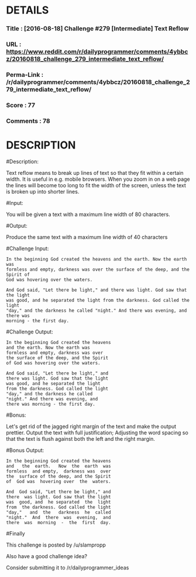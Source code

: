 # DETAILS
### Title      : [2016-08-18] Challenge #279 [Intermediate] Text Reflow
### URL        : https://www.reddit.com/r/dailyprogrammer/comments/4ybbcz/20160818_challenge_279_intermediate_text_reflow/
### Perma-Link : /r/dailyprogrammer/comments/4ybbcz/20160818_challenge_279_intermediate_text_reflow/
### Score      : 77
### Comments   : 78

# DESCRIPTION
#Description:

Text reflow means to break up lines of text so that they fit within a certain width. It is useful in e.g. mobile browsers. When you zoom in on a web page the lines will become too long to fit the width of the screen, unless the text is broken up into shorter lines.


#Input:

You will be given a text with a maximum line width of 80 characters.


#Output:

Produce the same text with a maximum line width of 40 characters


#Challenge Input:

    In the beginning God created the heavens and the earth. Now the earth was 
    formless and empty, darkness was over the surface of the deep, and the Spirit of
    God was hovering over the waters.

    And God said, "Let there be light," and there was light. God saw that the light
    was good, and he separated the light from the darkness. God called the light
    "day," and the darkness he called "night." And there was evening, and there was
    morning - the first day.


#Challenge Output:

    In the beginning God created the heavens
    and the earth. Now the earth was
    formless and empty, darkness was over
    the surface of the deep, and the Spirit
    of God was hovering over the waters.

    And God said, "Let there be light," and
    there was light. God saw that the light
    was good, and he separated the light
    from the darkness. God called the light
    "day," and the darkness he called
    "night." And there was evening, and
    there was morning - the first day.

    
#Bonus:

Let's get rid of the jagged right margin of the text and make the output prettier. Output the text with full justification; Adjusting the word spacing so that the text is flush against both the left and the right margin.


#Bonus Output:

    In the beginning God created the heavens
    and   the  earth.   Now  the  earth  was
    formless  and empty,  darkness was  over
    the  surface of the deep, and the Spirit
    of  God was  hovering over  the  waters.

    And  God said, "Let there be light," and
    there  was light. God saw that the light
    was  good, and  he separated  the  light
    from  the darkness. God called the light
    "day,"   and  the   darkness  he  called
    "night."  And  there  was  evening,  and
    there  was  morning  -  the  first  day.


#Finally

This challenge is posted by /u/slampropp

Also have a good challenge idea?

Consider submitting it to /r/dailyprogrammer_ideas